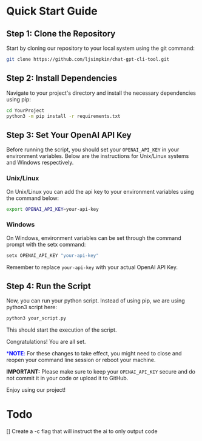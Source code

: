 # Quick Start Guide

## Step 1: Clone the Repository
Start by cloning our repository to your local system using the git command:

```sh
git clone https://github.com/ljsimpkin/chat-gpt-cli-tool.git
```

## Step 2: Install Dependencies
Navigate to your project's directory and install the necessary dependencies using pip:

```sh
cd YourProject
python3 -m pip install -r requirements.txt
```

## Step 3: Set Your OpenAI API Key
Before running the script, you should set your `OPENAI_API_KEY` in your environment variables. Below are the instructions for Unix/Linux systems and Windows respectively.

### Unix/Linux
On Unix/Linux you can add the api key to your environment variables using the command below:
```sh
export OPENAI_API_KEY=your-api-key
```

### Windows
On Windows, environment variables can be set through the command prompt with the setx command:
```sh
setx OPENAI_API_KEY "your-api-key"
```

Remember to replace `your-api-key` with your actual OpenAI API Key.

## Step 4: Run the Script
Now, you can run your python script. Instead of using pip, we are using python3 script here:

```sh
python3 your_script.py
```
This should start the execution of the script.

Congratulations! You are all set.

<span style="color:blue">*__NOTE__:</span> For these changes to take effect, you might need to close and reopen your command line session or reboot your machine.

__IMPORTANT:__ Please make sure to keep your `OPENAI_API_KEY` secure and do not commit it in your code or upload it to GitHub. 

Enjoy using our project!

# Todo
[] Create a -c flag that will instruct the ai to only output code